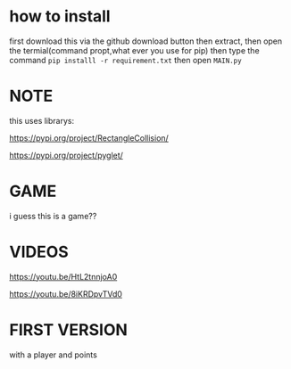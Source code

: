 # how to install

first download this via the github download button
then extract, then open the termial(command propt,what ever you use for pip)
then type the command  ```pip installl -r requirement.txt```
then open ```MAIN.py```

# NOTE
this uses librarys:

https://pypi.org/project/RectangleCollision/

https://pypi.org/project/pyglet/

# GAME
 i guess this is a game??

# VIDEOS

https://youtu.be/HtL2tnnjoA0

https://youtu.be/8iKRDpvTVd0

# FIRST VERSION

with a player and points
